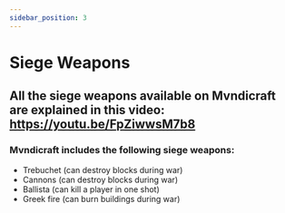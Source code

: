 ```yaml
---
sidebar_position: 3
---
```


# Siege Weapons
## All the siege weapons available on Mvndicraft are explained in this video: https://youtu.be/FpZiwwsM7b8
### Mvndicraft includes the following siege weapons:
- Trebuchet (can destroy blocks during war)
- Cannons (can destroy blocks during war)
- Ballista (can kill a player in one shot)
- Greek fire (can burn buildings during war)
